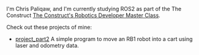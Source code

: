 I'm Chris Paliqaw, and I'm currently studying ROS2 as part of the The Construct 
[The Construct's Robotics Developer Master Class](https://www.theconstructsim.com/robotics-developer/).

Check out these projects of mine:
- [project_part2](https://github.com/christophomos/project_part2) A simple program to move an RB1 robot into a cart using laser and odometry data.

<!---
christophomos/christophomos is a ✨ special ✨ repository because its `README.md` (this file) appears on your GitHub profile.
You can click the Preview link to take a look at your changes.
--->
